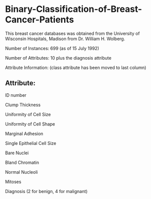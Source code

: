 # Binary-Classification-of-Breast-Cancer-Patients
This breast cancer databases was obtained from the University of Wisconsin Hospitals, Madison from Dr. William H. Wolberg.

Number of Instances: 699 (as of 15 July 1992)

Number of Attributes: 10 plus the diagnosis attribute

Attribute Information: (class attribute has been moved to last column)

## Attribute:

ID number

Clump Thickness

Uniformity of Cell Size

Uniformity of Cell Shape

Marginal Adhesion

Single Epithelial Cell Size

Bare Nuclei

Bland Chromatin

Normal Nucleoli

Mitoses

Diagnosis (2 for benign, 4 for malignant)
